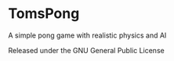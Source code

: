 # TomsPong
A simple pong game with realistic physics and AI

Released under the GNU General Public License
